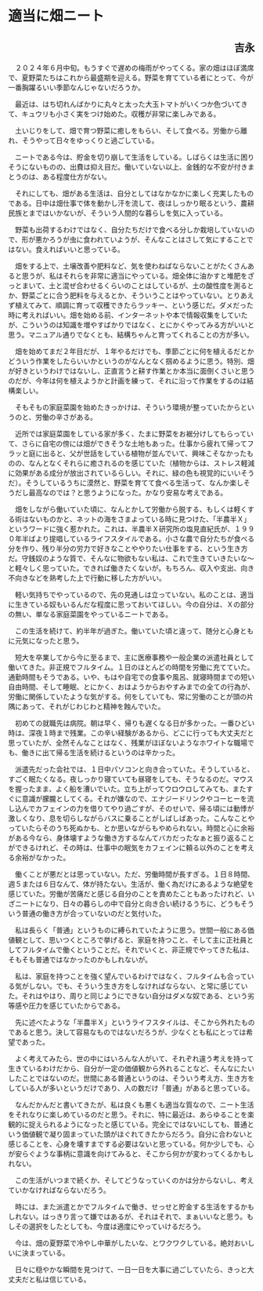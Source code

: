 # 適当に畑ニート

<h2 style="text-align: right;">吉永</h2>

　２０２４年６月中旬。もうすぐで遅めの梅雨がやってくる。家の畑はほぼ満席で、夏野菜たちはこれから最盛期を迎える。野菜を育てている者にとって、今が一番胸躍るいい季節なんじゃないだろうか。

　最近は、はち切れんばかりに丸々と太った大玉トマトがいくつか色づいてきて、キュウリも小さく実をつけ始めた。収穫が非常に楽しみである。

　土いじりをして、畑で育つ野菜に癒しをもらい、そして食べる。労働から離れ、そうやって日々をゆっくりと過ごしている。

　ニートである今は、貯金を切り崩して生活をしている。しばらくは生活に困りそうにないものの、出費は抑え目だ。働いていない以上、金銭的な不安が付きまとうのは、ある程度仕方がない。

　それにしても、畑がある生活は、自分としてはなかなかに楽しく充実したものである。日中は畑仕事で体を動かし汗を流して、夜はしっかり眠るという、農耕民族とまではいかないが、そういう人間的な暮らしを気に入っている。

　野菜も出荷するわけではなく、自分たちだけで食べる分しか栽培していないので、形が悪かろうが虫に食われていようが、そんなことはさして気にすることではない。食えればいいと思っている。

　畑をする上で、土壌改善や肥料など、気を使わねばならないことがたくさんあると思うが、私はそれらを非常に適当にやっている。畑全体に油かすと堆肥をざっとまいて、土と混ぜ合わせるくらいのことはしているが、土の酸性度を測るとか、野菜ごとに合う肥料を与えるとか、そういうことはやっていない。とりあえず植えてみて、順調に育って収穫できたらラッキー、という感じだ。ダメだった時に考えればいい。畑を始める前、インターネットや本で情報収集をしていたが、こういうのは知識を増やすばかりではなく、とにかくやってみる方がいいと思う。マニュアル通りでなくとも、結構ちゃんと育ってくれることの方が多い。

　畑を始めてまだ２年目だが、１年やるだけでも、季節ごとに何を植えるだとかどういう作業をしたらいいかというのがなんとなく掴めるように思う。特別、畑が好きというわけではないし、正直言うと耕す作業とか本当に面倒くさいと思うのだが、今年は何を植えようかと計画を練って、それに沿って作業をするのは結構楽しい。

　そもそもの家庭菜園を始めたきっかけは、そういう環境が整っていたからというのと、労働の辛さがある。

　近所では家庭菜園をしている家が多く、たまに野菜をお裾分けしてもらっていて、さらに自宅の傍には畑ができそうな土地もあった。仕事から疲れて帰ってフラッと庭に出ると、父が世話をしている植物が並んでいて、興味こそなかったものの、なんとなくそれらに癒されるのを感じていた（植物からは、ストレス軽減に効果がある成分が放出されているらしい。それに、緑の色も視覚的にいいそうだ）。そうしているうちに漠然と、野菜を育てて食べる生活って、なんか楽しそうだし最高なのでは？と思うようになった。かなり安易な考えである。

　畑をしながら働いていた頃に、なんとかして労働から脱する、もしくは軽くする術はないものかと、ネットの海をさまよっている時に見つけた、「半農半Ｘ」というワードに強く惹かれた。これは、半農半Ｘ研究所の塩見直紀氏が、１９９０年半ばより提唱しているライフスタイルである。小さな農で自分たちが食べる分を作り、残り半分の労力で好きなことややりたい仕事をする、という生き方だ。守銭奴のような質で、そんなに物欲もない私は、これで生きていきたいな～と軽々しく思っていた。できれば働きたくないが。もちろん、収入や支出、向き不向きなどを熟考した上で行動に移した方がいい。

　軽い気持ちでやっているので、先の見通しは立っていない。私のことは、適当に生きている奴もいるんだな程度に思っておいてほしい。今の自分は、Ｘの部分の無い、単なる家庭菜園をやっているニートである。

　この生活を続けて、約半年が過ぎた。働いていた頃と違って、随分と心身ともに元気になったと思う。

　短大を卒業してから今に至るまで、主に医療事務や一般企業の派遣社員として働いてきた。非正規でフルタイム。１日のほとんどの時間を労働に充てていた。通勤時間もそうである。いや、もはや自宅での食事や風呂、就寝時間までの短い自由時間、そして睡眠、とにかく、おはようからおやすみまでの全ての行為が、労働に関係していたような気がする。何をしていても、常に労働のことが頭の片隅にあって、それがじわじわと精神を蝕んでいた。

　初めての就職先は病院。朝は早く、帰りも遅くなる日が多かった。一番ひどい時は、深夜１時まで残業。この辛い経験があるから、どこに行っても大丈夫だと思っていたが、全然そんなことはなく、残業がほぼないようなホワイトな職場でも、働きに出て帰る生活を続けるというのは辛かった。

　派遣先だった会社では、１日中パソコンと向き合っていた。そうしていると、すごく眠たくなる。夜しっかり寝ていても昼寝をしても、そうなるのだ。マウスを握ったまま、よく船を漕いでいた。立ち上がってウロウロしてみても、またすぐに意識が朦朧としてくる。それが嫌なので、エナジードリンクやコーヒーを流し込んでカフェインの力を借りてやり過ごすが、そのせいで、帰る頃には動悸が激しくなり、息を切らしながらバスに乗ることがしばしばあった。こんなことやっていたらそのうち死ぬかも、とか思いながらもやめられない。時間と心に余裕がある今なら、身体壊すような働き方するなんてバカだったなぁと振り返ることができるけれど、その時は、仕事中の眠気をカフェインに頼る以外のことを考える余裕がなかった。

　働くことが悪だとは思っていない。ただ、労働時間が長すぎる。１日８時間、週５または６日なんて、体が持たない。生活が、働く為だけにあるような絶望を感じていた。労働が苦痛だと感じる自分のことを責めたこともあったけれど、いざニートになり、日々の暮らしの中で自分と向き合い続けるうちに、どうもそういう普通の働き方が合っていないのだと気付いた。

　私は長らく「普通」というものに縛られていたように思う。世間一般にある価値観として、思いつくところで挙げると、家庭を持つこと、そして主に正社員としてフルタイムで働くということだ。それでいくと、非正規でやってきた私は、そもそも普通ではなかったのかもしれないが。

　私は、家庭を持つことを強く望んでいるわけではなく、フルタイムも合っている気がしない。でも、そういう生き方をしなければならない、と常に感じていた。それはやはり、周りと同じようにできない自分はダメな奴である、という劣等感や圧力を感じていたからである。

　先に述べたような「半農半Ｘ」というライフスタイルは、そこから外れたものであると思う。決して容易なものではないだろうが、少なくとも私にとっては希望であった。

　よく考えてみたら、世の中にはいろんな人がいて、それぞれ違う考えを持って生きているわけだから、自分が一定の価値観から外れることなど、そんなにたいしたことではないのだ。世間にある普通というのは、そういう考え方、生き方をしている人が多いというだけであり、人の数だけ「普通」があると思っている。

　なんだかんだと書いてきたが、私は良くも悪くも適当な質なので、ニート生活をそれなりに楽しめているのだと思う。それに、特に最近は、あらゆることを楽観的に捉えられるようになったと感じている。完全にではないにしても、普通という価値観で凝り固まっていた頭がほぐれてきたからだろう。自分に合わないと感じることを、心身を壊すまでする必要はないと思っている。何か少しでも、心が安らぐような事柄に意識を向けてみると、そこから何かが変わってくるかもしれない。

　この生活がいつまで続くか、そしてどうなっていくのかは分からないし、考えていかなければならないだろう。

　時には、また派遣とかでフルタイムで働き、せっせと貯金する生活をするかもしれない。はっきり言って嫌ではあるが、それはそれで、まぁいいなと思う。もしその選択をしたとしても、今度は適度にやっていけるだろう。

　今は、畑の夏野菜で冷やし中華がしたいな、とワクワクしている。絶対おいしいに決まっている。

　日々に穏やかな瞬間を見つけて、一日一日を大事に過ごしていたら、きっと大丈夫だと私は信じている。